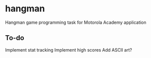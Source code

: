 # hangman
Hangman game programming task for Motorola Academy application

## To-do
Implement stat tracking
Implement high scores
Add ASCII art?